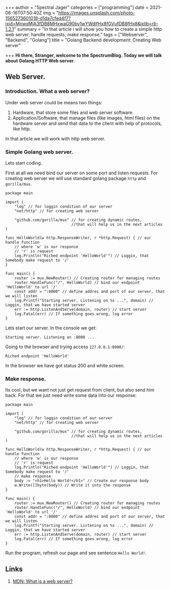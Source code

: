+++
author = "Spectral Jager"
categories = ["programming"]
date = 2021-06-16T07:50:40Z
img = "https://images.unsplash.com/photo-1565273601018-d1da7cfed4f7?ixid=MnwxMjA3fDB8MHxwaG90by1wYWdlfHx8fGVufDB8fHx8&ixlib=rb-1.2.1"
summary = "In that article i will show you how to create a simple http web server, handle requests, make response."
tags = ["Webserver", "Backend", "Golang"]
title = "Golang Backend development: Creating Web server"

+++
**Hi there, Stranger, welcome to the SpectrumBlog. Today we will talk about Golang HTTP Web server.**

## Web Server.

### Introduction. What a web server?

Under web server could be means two things:

1. Hardware, that store some files and web server software.
2. Application/Software, that manage files (like images, html files) on the hardware server and send that data to the client with help of protocols, like http.

In that article we will work with http web server.

### Simple Golang web server.

Lets start coding.

First at all we need bind our server on some port and listen requests. For creating web server we will use standard golang package `http` and `gorilla/mux`.

    package main
    
    import (
    	"log" // for loggin condition of our server
    	"net/http" // for creating web server
    
    	"github.com/gorilla/mux" // for creating dynamic routes, 
        						 //that will help us in the next articles
    )
    
    func HelloWorld(w http.ResponseWriter, r *http.Request) { // our handle function
    	// where 'w' is our response
        // 'r' is request
    	log.Println("Riched endpoint 'HelloWorld'") // Loggin, that Somebody make request to '/'
    }
    
    func main() {
    	router := mux.NewRouter() // Creating router for managing routes
    	router.HandleFunc("/", HelloWorld) // bind our endpoint 'HelloWorld' to url '/'
    	const addr = ":8000" // define addres and port of our server, that we will listen
    	log.Printf("Starting server. Listening on %s ...", domain) // Loggin, that we have started server
    	err := http.ListenAndServe(domain, router) // start server
    	log.Fatal(err) // If something goes wrong, log error
    }

Lets start our server. In the console we get:

    Starting server. Listening on :8000 ...

Going to the browser and trying access `127.0.0.1:8000/`:

    Riched endpoint 'HelloWorld'

In the browser we have got status 200 and white screen.

### Make response.

Its cool, but we want not just get request from client, but also send him back. For that we just need write some data into our response:

    package main
    
    import (
    	"log" // for loggin condition of our server
    	"net/http" // for creating web server
    
    	"github.com/gorilla/mux" // for creating dynamic routes, 
        						 //that will help us in the next articles
    )
    
    func HelloWorld(w http.ResponseWriter, r *http.Request) { // our handle function
    	// where 'w' is our response
        // 'r' is request
    	log.Println("Riched endpoint 'HelloWorld'") // Loggin, that Somebody make request to '/'
        // make response
        body := "<h1>Hello World!</h1>" // Create our response body
        w.Write([]byte(body)) // Write it into the response
    }
    
    func main() {
    	router := mux.NewRouter() // Creating router for managing routes
    	router.HandleFunc("/", HelloWorld) // bind our endpoint 'HelloWorld' to url '/'
    	const addr = ":8000" // define addres and port of our server, that we will listen
    	log.Printf("Starting server. Listening on %s ...", domain) // Loggin, that we have started server
    	err := http.ListenAndServe(domain, router) // start server
    	log.Fatal(err) // If something goes wrong, log error
    }

Run the program, refresh our page and see sentence `Hello World!`.

## Links

1. [MDN: What is a web server?](https://developer.mozilla.org/en-US/docs/Learn/Common_questions/What_is_a_web_server)